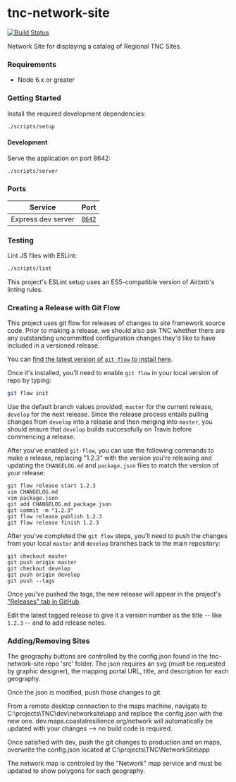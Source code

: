 # tnc-network-site

[![Build Status](https://travis-ci.org/CoastalResilienceNetwork/tnc-network-site.svg?branch=develop)](https://travis-ci.org/CoastalResilienceNetwork/tnc-network-site)

Network Site for displaying a catalog of Regional TNC Sites.

### Requirements

* Node 6.x or greater

### Getting Started

Install the required development dependencies:

```sh
./scripts/setup
```

#### Development

Serve the application on port 8642:

```sh
./scripts/server
```

### Ports

| Service | Port |
| --------| ---- |
| Express dev server | [`8642`](http://localhost:8642) |

### Testing

Lint JS files with ESLint:

```sh
./scripts/lint
```

This project's ESLint setup uses an ES5-compatible version of Airbnb's linting
rules.

### Creating a Release with Git Flow

This project uses git flow for releases of changes to site framework source
code. Prior to making a release, we should also ask TNC whether there are
any outstanding uncommitted configuration changes they'd like to have
included in a versioned release.

You can [find the latest version of `git-flow` to install here](https://github.com/petervanderdoes/gitflow-avh).

Once it's installed, you'll need to enable `git flow` in your local version of
repo by typing:

```sh
git flow init
```

Use the default branch values provided; `master` for the current release,
`develop` for the next release. Since the release process entails pulling
changes from `develop` into a release and then merging into `master`, you should
ensure that `develop` builds successfully on Travis before commencing a release.

After you've enabled `git-flow`, you can use the following commands to make a
release, replacing "1.2.3" with the version you're releasing and updating the
`CHANGELOG.md` and `package.json` files to match the version of your release:

```
git flow release start 1.2.3
vim CHANGELOG.md
vim package.json
git add CHANGELOG.md package.json
git commit -m "1.2.3"
git flow release publish 1.2.3
git flow release finish 1.2.3
```

After you've completed the `git flow` steps, you'll need to push the changes
from your local `master` and `develop` branches back to the main repository:

```
git checkout master
git push origin master
git checkout develop
git push origin develop
git push --tags
```

Once you've pushed the tags, the new release will appear in the project's
["Releases" tab in GitHub](https://github.com/CoastalResilienceNetwork/tnc-network-site/releases).

Edit the latest tagged release to give it a version number as the title -- like
`1.2.3` -- and to add release notes.

### Adding/Removing Sites

The geography buttons are controlled by the config.json found in the tnc-network-site repo 'src' folder. The json requires an svg (must be requested by graphic designer), the mapping portal URL, title, and description for each geography. 

Once the json is modified, push those changes to git. 

From a remote desktop connection to the maps machine, navigate to C:\projects\TNC\dev\networksite\app and replace the config.json with the new one. dev.maps.coastalresilience.org/network will automatically be updated with your changes --> no build code is required.

Once satisfied with dev, push the git changes to production and on maps, overwrite the config.json located at C:\projects\TNC\NetworkSite\app

The network map is controled by the "Network" map service and must be updated to show polygons for each geography.

